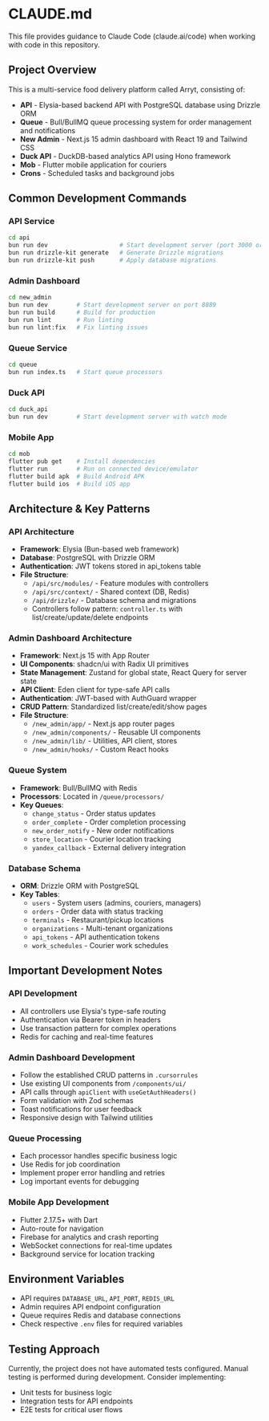 # CLAUDE.md

This file provides guidance to Claude Code (claude.ai/code) when working with code in this repository.

## Project Overview
This is a multi-service food delivery platform called Arryt, consisting of:
- **API** - Elysia-based backend API with PostgreSQL database using Drizzle ORM
- **Queue** - Bull/BullMQ queue processing system for order management and notifications
- **New Admin** - Next.js 15 admin dashboard with React 19 and Tailwind CSS
- **Duck API** - DuckDB-based analytics API using Hono framework
- **Mob** - Flutter mobile application for couriers
- **Crons** - Scheduled tasks and background jobs

## Common Development Commands

### API Service
```bash
cd api
bun run dev                    # Start development server (port 3000 or API_PORT)
bun run drizzle-kit generate   # Generate Drizzle migrations
bun run drizzle-kit push       # Apply database migrations
```

### Admin Dashboard
```bash
cd new_admin
bun run dev        # Start development server on port 8889
bun run build      # Build for production
bun run lint       # Run linting
bun run lint:fix   # Fix linting issues
```

### Queue Service
```bash
cd queue
bun run index.ts   # Start queue processors
```

### Duck API
```bash
cd duck_api
bun run dev        # Start development server with watch mode
```

### Mobile App
```bash
cd mob
flutter pub get    # Install dependencies
flutter run        # Run on connected device/emulator
flutter build apk  # Build Android APK
flutter build ios  # Build iOS app
```

## Architecture & Key Patterns

### API Architecture
- **Framework**: Elysia (Bun-based web framework)
- **Database**: PostgreSQL with Drizzle ORM
- **Authentication**: JWT tokens stored in api_tokens table
- **File Structure**:
  - `/api/src/modules/` - Feature modules with controllers
  - `/api/src/context/` - Shared context (DB, Redis)
  - `/api/drizzle/` - Database schema and migrations
  - Controllers follow pattern: `controller.ts` with list/create/update/delete endpoints

### Admin Dashboard Architecture
- **Framework**: Next.js 15 with App Router
- **UI Components**: shadcn/ui with Radix UI primitives
- **State Management**: Zustand for global state, React Query for server state
- **API Client**: Eden client for type-safe API calls
- **Authentication**: JWT-based with AuthGuard wrapper
- **CRUD Pattern**: Standardized list/create/edit/show pages
- **File Structure**:
  - `/new_admin/app/` - Next.js app router pages
  - `/new_admin/components/` - Reusable UI components
  - `/new_admin/lib/` - Utilities, API client, stores
  - `/new_admin/hooks/` - Custom React hooks

### Queue System
- **Framework**: Bull/BullMQ with Redis
- **Processors**: Located in `/queue/processors/`
- **Key Queues**:
  - `change_status` - Order status updates
  - `order_complete` - Order completion processing
  - `new_order_notify` - New order notifications
  - `store_location` - Courier location tracking
  - `yandex_callback` - External delivery integration

### Database Schema
- **ORM**: Drizzle ORM with PostgreSQL
- **Key Tables**:
  - `users` - System users (admins, couriers, managers)
  - `orders` - Order data with status tracking
  - `terminals` - Restaurant/pickup locations
  - `organizations` - Multi-tenant organizations
  - `api_tokens` - API authentication tokens
  - `work_schedules` - Courier work schedules

## Important Development Notes

### API Development
- All controllers use Elysia's type-safe routing
- Authentication via Bearer token in headers
- Use transaction pattern for complex operations
- Redis for caching and real-time features

### Admin Dashboard Development
- Follow the established CRUD patterns in `.cursorrules`
- Use existing UI components from `/components/ui/`
- API calls through `apiClient` with `useGetAuthHeaders()`
- Form validation with Zod schemas
- Toast notifications for user feedback
- Responsive design with Tailwind utilities

### Queue Processing
- Each processor handles specific business logic
- Use Redis for job coordination
- Implement proper error handling and retries
- Log important events for debugging

### Mobile App Development
- Flutter 2.17.5+ with Dart
- Auto-route for navigation
- Firebase for analytics and crash reporting
- WebSocket connections for real-time updates
- Background service for location tracking

## Environment Variables
- API requires `DATABASE_URL`, `API_PORT`, `REDIS_URL`
- Admin requires API endpoint configuration
- Queue requires Redis and database connections
- Check respective `.env` files for required variables

## Testing Approach
Currently, the project does not have automated tests configured. Manual testing is performed during development. Consider implementing:
- Unit tests for business logic
- Integration tests for API endpoints
- E2E tests for critical user flows